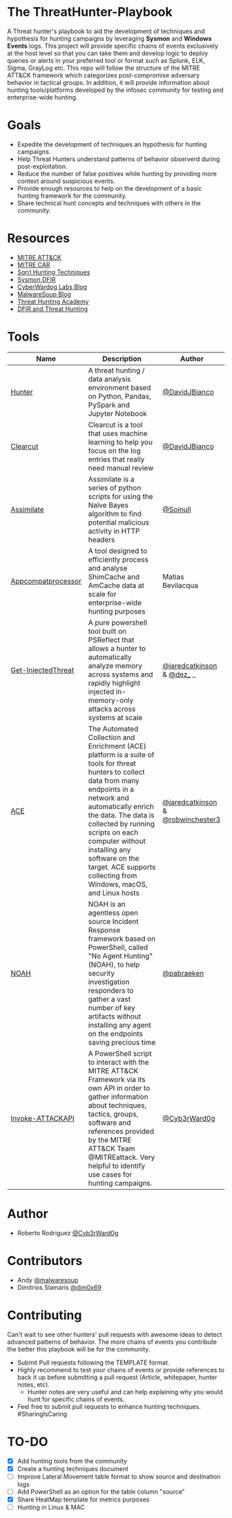 # The ThreatHunter-Playbook
A Threat hunter's playbook to aid the development of techniques and hypothesis for hunting campaigns by leveraging **Sysmon** and **Windows Events** logs. This project will provide specific chains of events exclusively at the host level so that you can take them and develop logic to deploy queries or alerts in your preferred tool or format such as Splunk, ELK, Sigma, GrayLog etc. This repo will follow the structure of the MITRE ATT&CK framework which categorizes post-compromise adversary behavior in tactical groups. In addition, it will provide information about hunting tools/platforms developed by the infosec community for testing and enterprise-wide hunting.


# Goals
* Expedite the development of techniques an hypothesis for hunting campaigns.
* Help Threat Hunters understand patterns of behavior observerd during post-exploitation.
* Reduce the number of false positives while hunting by providing more context around suspicious events.
* Provide enough resources to help on the development of a basic hunting framework for the community.
* Share technical hunt concepts and techniques with others in the community.


# Resources
* [MITRE ATT&CK](https://attack.mitre.org/wiki/Main_Page)
* [MITRE CAR](https://car.mitre.org/wiki/Main_Page)
* [Sqrrl Hunting Techniques](https://sqrrl.com/media/Common-Techniques-for-Hunting.pdf)
* [Sysmon DFIR](https://github.com/MHaggis/sysmon-dfir)
* [CyberWardog Labs Blog](https://cyberwardog.blogspot.com/)
* [MalwareSoup Blog](https://malwaresoup.com/)
* [Threat Hunting Academy](https://threathunting.org/)
* [DFIR and Threat Hunting](http://findingbad.blogspot.com/)


# Tools

| Name | Description | Author |
|--------|---------|-------|
| [Hunter](https://github.com/ThreatHuntingProject/hunter) | A threat hunting / data analysis environment based on Python, Pandas, PySpark and Jupyter Notebook | [@DavidJBianco](https://twitter.com/DavidJBianco) | 
| [Clearcut](https://github.com/DavidJBianco/Clearcut) | Clearcut is a tool that uses machine learning to help you focus on the log entries that really need manual review | [@DavidJBianco](https://twitter.com/DavidJBianco) |
| [Assimilate](https://github.com/soinull/assimilate) | Assimilate is a series of python scripts for using the Naïve Bayes algorithm to find potential malicious activity in HTTP headers | [@Soinull](https://twitter.com/Soinull) | 
| [Appcompatprocessor](https://github.com/mbevilacqua/appcompatprocessor) | A tool designed to efficiently process and analyse ShimCache and AmCache data at scale for enterprise-wide hunting purposes | Matias Bevilacqua | 
| [Get-InjectedThreat](https://gist.github.com/jaredcatkinson/23905d34537ce4b5b1818c3e6405c1d2) | A pure powershell tool built on PSReflect that allows a hunter to automatically analyze memory across systems and rapidly highlight injected in-memory-only attacks across systems at scale | [@jaredcatkinson](https://twitter.com/jaredcatkinson) & [@dez_](https://twitter.com/dez_) _| 
| [ACE](https://github.com/Invoke-IR/ACE) | The Automated Collection and Enrichment (ACE) platform is a suite of tools for threat hunters to collect data from many endpoints in a network and automatically enrich the data. The data is collected by running scripts on each computer without installing any software on the target. ACE supports collecting from Windows, macOS, and Linux hosts | [@jaredcatkinson](https://twitter.com/jaredcatkinson) & [@robwinchester3](https://twitter.com/robwinchester3) |
| [NOAH](https://github.com/giMini/NOAH) | NOAH is an agentless open source Incident Response framework based on PowerShell, called "No Agent Hunting" (NOAH), to help security investigation responders to gather a vast number of key artifacts without installing any agent on the endpoints saving precious time | [@pabraeken](https://twitter.com/pabraeken) |
| [Invoke-ATTACKAPI](https://github.com/Cyb3rWard0g/Invoke-ATTACKAPI) | A PowerShell script to interact with the MITRE ATT&CK Framework via its own API in order to gather information about techniques, tactics, groups, software and references provided by the MITRE ATT&CK Team @MITREattack. Very helpful to identify use cases for hunting campaigns. | [@Cyb3rWard0g](https://twitter.com/Cyb3rWard0g) | 

# Author
* Roberto Rodriguez [@Cyb3rWard0g](https://twitter.com/Cyb3rWard0g)

# Contributors
* Andy [@malwaresoup](https://twitter.com/malwaresoup)
* Dimitrios Slamaris [@dim0x69](https://twitter.com/dim0x69)


# Contributing
Can't wait to see other hunters' pull requests with awesome ideas to detect advanced patterns of behavior. The more chains of events you contribute the better this playbook will be for the community.
* Submit Pull requests following the TEMPLATE format.
* Highly recommend to test your chains of events or provide references to back it up before submitting a pull request (Article, whitepaper, hunter notes, etc).
  * Hunter notes are very useful and can help explaining why you would hunt for specific chains of events.
* Feel free to submit pull requests to enhance hunting techniques. #SharingIsCaring

# TO-DO
- [X] Add hunting tools from the community
- [X] Create a hunting techniques document
- [ ] Improve Lateral Movement table format to show source and destination logs
- [ ] Add PowerShell as an option for the table column "source"
- [X] Share HeatMap template for metrics purposes
- [ ] Hunting in Linux & MAC
